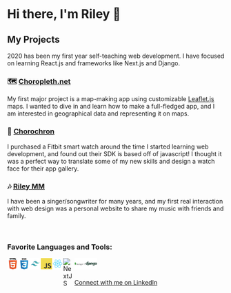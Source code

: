 # Hi there, I'm Riley 👋

## My Projects

2020 has been my first year self-teaching web development. I have focused on learning React.js and frameworks like Next.js and Django.

### 🗺 [Choropleth.net](https://github.com/mudgett06/choropleth)

My first major project is a map-making app using customizable [Leaflet.js](https://leafletjs.com/) maps. I wanted to dive in and learn how to make a full-fledged app, and I am interested in geographical data and representing it on maps.

### 🌈 [Chorochron](https://github.com/mudgett06/chorochron)

I purchased a Fitbit smart watch around the time I started learning web development, and found out their SDK is based off of javascript! I thought it was a perfect way to translate some of my new skills and design a watch face for their app gallery.

### 🎶 [Riley MM](https://github.com/mudgett06/Riley-MM-Website)

I have been a singer/songwriter for many years, and my first real interaction with web design was a personal website to share my music with friends and family.

<br />

### Favorite Languages and Tools:

<img align="left" alt="HTML5" width="26px" src="https://raw.githubusercontent.com/github/explore/80688e429a7d4ef2fca1e82350fe8e3517d3494d/topics/html/html.png" />
<img align="left" alt="CSS3" width="26px" src="https://raw.githubusercontent.com/github/explore/80688e429a7d4ef2fca1e82350fe8e3517d3494d/topics/css/css.png" />
<img align="left" alt="Tailwind CSS" width="26px" src="https://raw.githubusercontent.com/github/explore/882462b8ecc337fd9c9b2572bc463a1cbc88fb6a/topics/tailwind/tailwind.png" />
<img align="left" alt="JavaScript" width="26px" src="https://raw.githubusercontent.com/github/explore/80688e429a7d4ef2fca1e82350fe8e3517d3494d/topics/javascript/javascript.png" />
<img align="left" alt="React" width="26px" src="https://raw.githubusercontent.com/github/explore/80688e429a7d4ef2fca1e82350fe8e3517d3494d/topics/react/react.png" />
<img align="left" alt="NextJS" width="26px" src="https://tse1.mm.bing.net/th?id=OIP.5I4n-dDqtIjmZdhRNXjftQHaEe&pid=15.17" />
<img align="left" alt="MongoDB"  width="26px" src="https://raw.githubusercontent.com/github/explore/80688e429a7d4ef2fca1e82350fe8e3517d3494d/topics/mongodb/mongodb.png" />
<img align="left" alt="Django" width="26px" src="https://raw.githubusercontent.com/github/explore/80688e429a7d4ef2fca1e82350fe8e3517d3494d/topics/django/django.png" />

<br/>
<br/>

[Connect with me on LinkedIn](https://www.linkedin.com/in/riley-mudgett-mcgeoch-aab4b1b3/)
